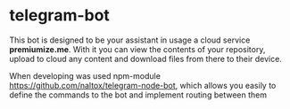 # telegram-bot

This bot is designed to be your assistant in usage a cloud service <b>premiumize.me</b>.
With it you can view the contents of your repository, upload to cloud any content and download files from there to their device.


When developing was used npm-module https://github.com/naltox/telegram-node-bot, which allows you easily to define the commands to the bot and implement routing between them
